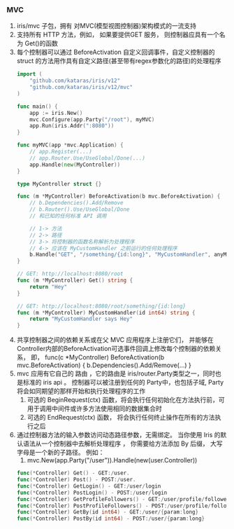 ### MVC

1.  iris/mvc 子包，拥有 对MVC(模型视图控制器)架构模式的一流支持
2.  支持所有 HTTP 方法，例如， 如果要提供GET 服务， 则控制器应具有一个名为 Get()的函数
3.  每个控制器可以通过 BeforeActivation 自定义回调事件，自定义控制器的 struct 的方法用作具有自定义路径(甚至带有regex参数化的路径)的处理程序
    ```go
    import (
        "github.com/kataras/iris/v12"
        "github.com/kataras/iris/v12/mvc"
    )

    func main() {
        app := iris.New()
        mvc.Configure(app.Party("/root"), myMVC)
        app.Run(iris.Addr(":8080"))
    }

    func myMVC(app *mvc.Application) {
        // app.Register(...)
        // app.Router.Use/UseGlobal/Done(...)
        app.Handle(new(MyController))
    }

    type MyController struct {}

    func (m *MyController) BeforeActivation(b mvc.BeforeActivation) {
        // b.Dependencies().Add/Remove
        // b.Router().Use/UseGlobal/Done
        // 和已知的任何标准 API 调用

        // 1-> 方法
        // 2-> 路径
        // 3-> 将控制器的函数名称解析为处理程序
        // 4-> 应该在 MyCustomHandler 之前运行的任何处理程序
        b.Handle("GET", "/something/{id:long}", "MyCustomHandler", anyMiddleware...)
    }

    // GET: http://localhost:8080/root
    func (m *MyController) Get() string {
        return "Hey"
    }

    // GET: http://localhost:8080/root/something/{id:long}
    func (m *MyController) MyCustomHandler(id int64) string {
        return "MyCustomHandler says Hey"
    }

    ```
4. 共享控制器之间的依赖关系或在父 MVC 应用程序上注册它们， 并能够在Controller内部的BeforeActivation可选事件回调上修改每个控制器的依赖关系， 即， func(c *MyController) BeforeActivation(b mvc.BeforeActivation) { b.Dependencies().Add/Remove(...) }
5. mvc 应用有它自己的 路由 ，它的路由是 iris/router.Party类型之一，同时也是标准的 iris api 。 控制器可以被注册到任何的 Party中，也包括子域, Party 将会如同期望的那样开始和执行处理程序的工作
   1. 可选的 BeginRequest(ctx) 函数，将会执行任何初始化在方法执行前，可用于调用中间件或许多方法使用相同的数据集合时
   2. 可选的 EndRequest(ctx) 函数， 将会执行任何终止操作在所有的方法执行之后
6. 通过控制器方法的输入参数访问动态路径参数，无需绑定。 当你使用 Iris 的默认语法从一个控制器中去解析处理程序 ， 你需要给方法添加 By 后缀， 大写字母是一个新的子路径。 例如：
    1. mvc.New(app.Party("/user")).Handle(new(user.Controller))
    ```go
    func(*Controller) Get() - GET:/user.
    func(*Controller) Post() - POST:/user.
    func(*Controller) GetLogin() - GET:/user/login
    func(*Controller) PostLogin() - POST:/user/login
    func(*Controller) GetProfileFollowers() - GET:/user/profile/followers
    func(*Controller) PostProfileFollowers() - POST:/user/profile/followers
    func(*Controller) GetBy(id int64) - GET:/user/{param:long}
    func(*Controller) PostBy(id int64) - POST:/user/{param:long}
    ```